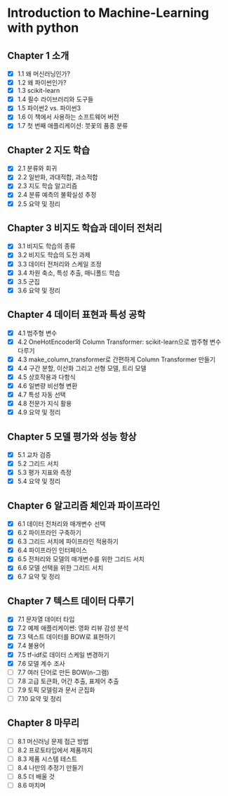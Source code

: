 # Introduction to Machine-Learning with python
## Chapter 1 소개
- [X] 1.1 왜 머신러닝인가?
- [X] 1.2 왜 파이썬인가?
- [X] 1.3 scikit-learn
- [X] 1.4 필수 라이브러리와 도구들
- [X] 1.5 파이썬2 vs. 파이썬3
- [X] 1.6 이 책에서 사용하는 소프트웨어 버전
- [X] 1.7 첫 번째 애플리케이션: 붓꽃의 품종 분류
## Chapter 2 지도 학습
- [X] 2.1 분류와 회귀
- [X] 2.2 일반화, 과대적합, 과소적합
- [X] 2.3 지도 학습 알고리즘
- [X] 2.4 분류 예측의 불확실성 추정
- [X] 2.5 요약 및 정리
## Chapter 3 비지도 학습과 데이터 전처리
- [X] 3.1 비지도 학습의 종류
- [X] 3.2 비지도 학습의 도전 과제
- [X] 3.3 데이터 전처리와 스케일 조정
- [X] 3.4 차원 축소, 특성 추출, 매니폴드 학습
- [X] 3.5 군집
- [X] 3.6 요약 및 정리
## Chapter 4 데이터 표현과 특성 공학
- [X] 4.1 범주형 변수
- [X] 4.2 OneHotEncoder와 Column Transformer: scikit-learn으로 범주형 변수 다루기
- [X] 4.3 make_column_transformer로 간편하게 Column Transformer 만들기
- [X] 4.4 구간 분할, 이산화 그리고 선형 모델, 트리 모델
- [X] 4.5 상호작용과 다항식
- [X] 4.6 일변량 비선형 변환
- [X] 4.7 특성 자동 선택
- [X] 4.8 전문가 지식 활용
- [X] 4.9 요약 및 정리
## Chapter 5 모델 평가와 성능 항상
- [X] 5.1 교차 검증
- [X] 5.2 그리드 서치
- [X] 5.3 평가 지표와 측정
- [X] 5.4 요약 및 정리
## Chapter 6 알고리즘 체인과 파이프라인
- [X] 6.1 데이터 전처리와 매개변수 선택
- [X] 6.2 파이프라인 구축하기
- [X] 6.3 그리드 서치에 파이프라인 적용하기
- [X] 6.4 파이프라인 인터페이스
- [X] 6.5 전처리와 모델의 매개변수를 위한 그리드 서치
- [X] 6.6 모델 선택을 위한 그리드 서치
- [X] 6.7 요약 및 정리
## Chapter 7 텍스트 데이터 다루기
- [X] 7.1 문자열 데이터 타입
- [X] 7.2 예제 애플리케이쎤: 영화 리뷰 감성 분석
- [X] 7.3 텍스트 데이터를 BOW로 표현하기
- [X] 7.4 불용어
- [X] 7.5 tf-idf로 데이터 스케일 변경하기
- [X] 7.6 모델 계수 조사
- [ ] 7.7 여러 단어로 만든 BOW(n-그램)
- [ ] 7.8 고급 토큰화, 어간 추출, 표제어 추출
- [ ] 7.9 토픽 모델링과 문서 군집화
- [ ] 7.10 요약 및 정리
## Chapter 8 마무리
- [ ] 8.1 머신러닝 문제 접근 방법
- [ ] 8.2 프로토타입에서 제품까지
- [ ] 8.3 제품 시스템 테스트
- [ ] 8.4 나만의 추정기 만들기
- [ ] 8.5 더 배울 것
- [ ] 8.6 마치며

